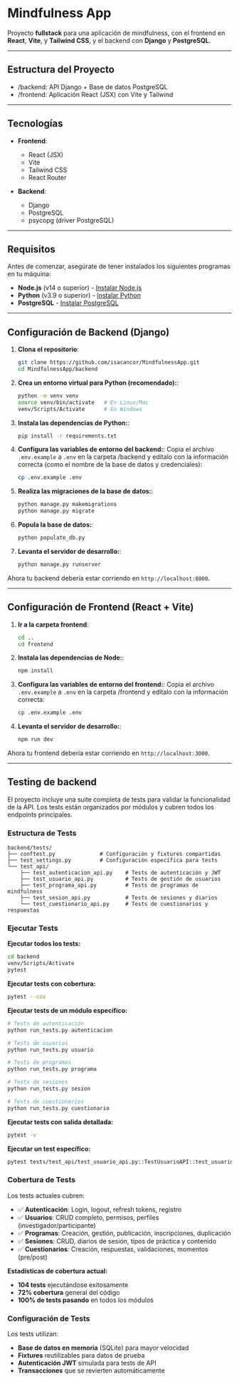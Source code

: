 # Mindfulness App

Proyecto **fullstack** para una aplicación de mindfulness, con el frontend en **React**, **Vite**, y **Tailwind CSS**, y el backend con **Django** y **PostgreSQL**.

---

## Estructura del Proyecto

- /backend: API Django + Base de datos PostgreSQL
- /frontend: Aplicación React (JSX) con Vite y Tailwind

---

## Tecnologías

- **Frontend**:

  - React (JSX)
  - Vite
  - Tailwind CSS
  - React Router

- **Backend**:
  - Django
  - PostgreSQL
  - psycopg (driver PostgreSQL)

---

## Requisitos

Antes de comenzar, asegúrate de tener instalados los siguientes programas en tu máquina:

- **Node.js** (v14 o superior) - [Instalar Node.js](https://nodejs.org)
- **Python** (v3.9 o superior) - [Instalar Python](https://www.python.org)
- **PostgreSQL** - [Instalar PostgreSQL](https://www.postgresql.org/download/)

---

## Configuración de Backend (Django)

1. **Clona el repositorio**:

   ```bash
   git clone https://github.com/isacancor/MindfulnessApp.git
   cd MindfulnessApp/backend
   ```

2. **Crea un entorno virtual para Python (recomendado):**:

   ```bash
   python -m venv venv
   source venv/bin/activate   # En Linux/Mac
   venv/Scripts/Activate      # En Windows
   ```

3. **Instala las dependencias de Python:**:

   ```bash
   pip install -r requirements.txt
   ```

4. **Configura las variables de entorno del backend:**:
   Copia el archivo `.env.example` a `.env` en la carpeta /backend y edítalo con la información correcta (como el nombre de la base de datos y credenciales):

   ```bash
   cp .env.example .env
   ```

5. **Realiza las migraciones de la base de datos:**:

   ```bash
   python manage.py makemigrations
   python manage.py migrate
   ```

6. **Popula la base de datos:**:

   ```bash
   python populate_db.py
   ```

7. **Levanta el servidor de desarrollo:**:

   ```bash
   python manage.py runserver
   ```

Ahora tu backend debería estar corriendo en `http://localhost:8000`.

---

## Configuración de Frontend (React + Vite)

1. **Ir a la carpeta frontend**:

   ```bash
   cd ..
   cd frontend
   ```

2. **Instala las dependencias de Node:**:

   ```bash
   npm install
   ```

3. **Configura las variables de entorno del frontend:**:
   Copia el archivo `.env.example` a `.env` en la carpeta /frontend y edítalo con la información correcta:

   ```bash
   cp .env.example .env
   ```

4. **Levanta el servidor de desarrollo:**:

   ```bash
   npm run dev
   ```

Ahora tu frontend debería estar corriendo en `http://localhost:3000`.

---

## Testing de backend

El proyecto incluye una suite completa de tests para validar la funcionalidad de la API. Los tests están organizados por módulos y cubren todos los endpoints principales.

### Estructura de Tests

```
backend/tests/
├── conftest.py              # Configuración y fixtures compartidas
├── test_settings.py         # Configuración específica para tests
└── test_api/
    ├── test_autenticacion_api.py    # Tests de autenticación y JWT
    ├── test_usuario_api.py          # Tests de gestión de usuarios
    ├── test_programa_api.py         # Tests de programas de mindfulness
    ├── test_sesion_api.py           # Tests de sesiones y diarios
    └── test_cuestionario_api.py     # Tests de cuestionarios y respuestas
```

### Ejecutar Tests

**Ejecutar todos los tests:**
```bash
cd backend
venv/Scripts/Activate
pytest
```

**Ejecutar tests con cobertura:**
```bash
pytest --cov
```

**Ejecutar tests de un módulo específico:**
```bash
# Tests de autenticación
python run_tests.py autenticacion

# Tests de usuarios
python run_tests.py usuario

# Tests de programas
python run_tests.py programa

# Tests de sesiones
python run_tests.py sesion

# Tests de cuestionarios
python run_tests.py cuestionario
```

**Ejecutar tests con salida detallada:**
```bash
pytest -v
```

**Ejecutar un test específico:**
```bash
pytest tests/test_api/test_usuario_api.py::TestUsuarioAPI::test_usuario_create_success
```

### Cobertura de Tests

Los tests actuales cubren:

- ✅ **Autenticación**: Login, logout, refresh tokens, registro
- ✅ **Usuarios**: CRUD completo, permisos, perfiles (investigador/participante)
- ✅ **Programas**: Creación, gestión, publicación, inscripciones, duplicación
- ✅ **Sesiones**: CRUD, diarios de sesión, tipos de práctica y contenido
- ✅ **Cuestionarios**: Creación, respuestas, validaciones, momentos (pre/post)

**Estadísticas de cobertura actual:**
- **104 tests** ejecutándose exitosamente
- **72% cobertura** general del código
- **100% de tests pasando** en todos los módulos

### Configuración de Tests

Los tests utilizan:
- **Base de datos en memoria** (SQLite) para mayor velocidad
- **Fixtures** reutilizables para datos de prueba
- **Autenticación JWT** simulada para tests de API
- **Transacciones** que se revierten automáticamente
